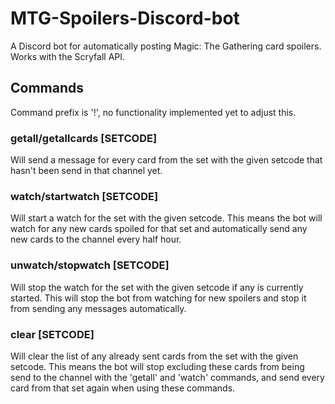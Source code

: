 # MTG-Spoilers-Discord-bot
A Discord bot for automatically posting Magic: The Gathering card spoilers. Works with the Scryfall API.

## Commands
Command prefix is '!', no functionality implemented yet to adjust this.
### getall/getallcards [SETCODE]
Will send a message for every card from the set with the given setcode that hasn't been send in that channel yet.
### watch/startwatch [SETCODE]
Will start a watch for the set with the given setcode. This means the bot will watch for any new cards spoiled for that set and automatically send any new cards to the channel every half hour.
### unwatch/stopwatch [SETCODE]
Will stop the watch for the set with the given setcode if any is currently started. This will stop the bot from watching for new spoilers and stop it from sending any messages automatically.
### clear [SETCODE]
Will clear the list of any already sent cards from the set with the given setcode. This means the bot will stop excluding these cards from being send to the channel with the 'getall' and 'watch' commands, and send every card from that set again when using these commands.
